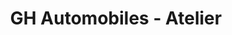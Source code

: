 ---
title: "GH Automobiles - Atelier"
url: /pirou/gh-automobiles-atelier/
shop: réparation de voitures
---